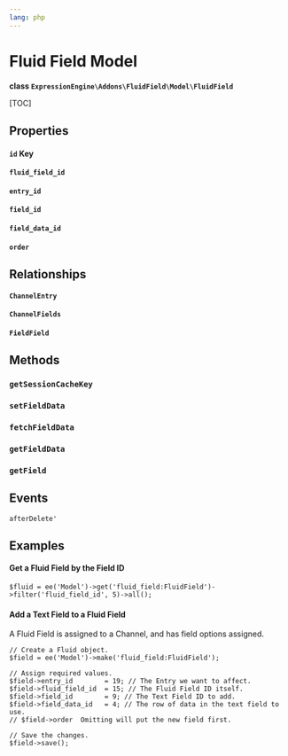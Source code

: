 ```yaml
---
lang: php
---
```


<!--
    This source file is part of the open source project
    ExpressionEngine User Guide (https://github.com/ExpressionEngine/ExpressionEngine-User-Guide)

    @link      https://expressionengine.com/
    @copyright Copyright (c) 2003-2021, Packet Tide, LLC (https://packettide.com)
    @license   https://expressionengine.com/license Licensed under Apache License, Version 2.0
-->

# Fluid Field Model

**class `ExpressionEngine\Addons\FluidField\Model\FluidField`**

[TOC]

## Properties
#### `id` Key
#### `fluid_field_id`
#### `entry_id`
#### `field_id`
#### `field_data_id`
#### `order`


## Relationships
#### `ChannelEntry`
#### `ChannelFields`
#### `FieldField`


## Methods
### `getSessionCacheKey`
### `setFieldData`
### `fetchFieldData`
### `getFieldData`
### `getField`


## Events
`afterDelete'`


## Examples

#### Get a Fluid Field by the Field ID
```
$fluid = ee('Model')->get('fluid_field:FluidField')->filter('fluid_field_id', 5)->all();
```

#### Add a Text Field to a Fluid Field
A Fluid Field is assigned to a Channel, and has field options assigned.
```
// Create a Fluid object.
$field = ee('Model')->make('fluid_field:FluidField');

// Assign required values.
$field->entry_id        = 19; // The Entry we want to affect.
$field->fluid_field_id  = 15; // The Fluid Field ID itself.
$field->field_id        = 9; // The Text Field ID to add.
$field->field_data_id   = 4; // The row of data in the text field to use.
// $field->order  Omitting will put the new field first.

// Save the changes.
$field->save();

```
